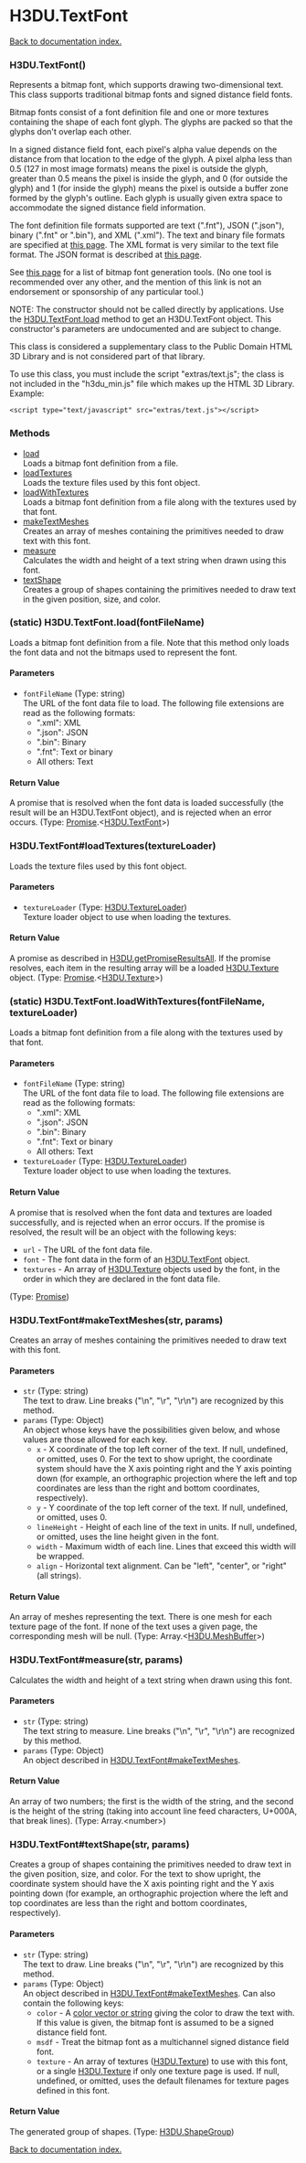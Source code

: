 # H3DU.TextFont

[Back to documentation index.](index.md)

<a name='H3DU.TextFont'></a>
### H3DU.TextFont()

Represents a bitmap font, which supports drawing two-dimensional
text. This class supports
traditional bitmap fonts and signed distance field fonts.

Bitmap fonts consist of a font definition file and one
or more textures containing the shape of each font glyph. The glyphs
are packed so that the glyphs don't overlap each other.

In a signed distance field font, each pixel's alpha value depends on the
distance from that location to the edge of the glyph. A pixel alpha less
than 0.5 (127 in most image formats) means the pixel is outside the
glyph, greater than 0.5 means the pixel is inside the glyph, and 0 (for
outside the glyph) and 1 (for inside the glyph) means the pixel is
outside a buffer zone formed by the glyph's outline. Each glyph is usually
given extra space to accommodate the signed distance field information.

The font definition file formats supported are text (".fnt"),
JSON (".json"), binary (".fnt" or ".bin"), and XML (".xml").
The text and binary file formats are specified at
<a href="http://www.angelcode.com/products/bmfont/doc/file_format.md">this
page</a>. The XML format is very similar to the text file format.
The JSON format is described at
<a href="https://github.com/Jam3/load-bmfont/blob/master/json-spec.md">this
page</a>.

See <a href="https://github.com/mattdesl/text-modules#bitmap-text">this page</a>
for a list of bitmap font generation tools. (No one tool is recommended over any
other, and the mention of this link is not an endorsement or sponsorship
of any particular tool.)

NOTE: The constructor should not be called directly by applications.
Use the <a href="H3DU.TextFont.md#H3DU.TextFont.load">H3DU.TextFont.load</a> method to get an H3DU.TextFont object. This
constructor's parameters are undocumented and are subject to change.

This class is considered a supplementary class to the
Public Domain HTML 3D Library and is not considered part of that
library.

To use this class, you must include the script "extras/text.js"; the
class is not included in the "h3du_min.js" file which makes up
the HTML 3D Library. Example:

    <script type="text/javascript" src="extras/text.js"></script>

### Methods

* [load](#H3DU.TextFont.load)<br>Loads a bitmap font definition from a file.
* [loadTextures](#H3DU.TextFont_loadTextures)<br>Loads the texture files used by this font object.
* [loadWithTextures](#H3DU.TextFont.loadWithTextures)<br>Loads a bitmap font definition from a file along with the textures
used by that font.
* [makeTextMeshes](#H3DU.TextFont_makeTextMeshes)<br>Creates an array of meshes containing the primitives
needed to draw text with this font.
* [measure](#H3DU.TextFont_measure)<br>Calculates the width and height of a text string when
drawn using this font.
* [textShape](#H3DU.TextFont_textShape)<br>Creates a group of shapes containing the primitives needed to
draw text in the given position, size, and color.

<a name='H3DU.TextFont.load'></a>
### (static) H3DU.TextFont.load(fontFileName)

Loads a bitmap font definition from a file.
Note that this method only loads the font data and not the bitmaps
used to represent the font.

#### Parameters

* `fontFileName` (Type: string)<br>The URL of the font data file to load. The following file extensions are read as the following formats:<ul> <li>".xml": XML</li> <li>".json": JSON</li> <li>".bin": Binary</li> <li>".fnt": Text or binary</li> <li>All others: Text</li></ul>

#### Return Value

A promise that is resolved
when the font data is loaded successfully (the result will be
an H3DU.TextFont object), and is rejected when an error occurs. (Type: <a href="Promise.md">Promise</a>.&lt;<a href="H3DU.TextFont.md">H3DU.TextFont</a>>)

<a name='H3DU.TextFont_loadTextures'></a>
### H3DU.TextFont#loadTextures(textureLoader)

Loads the texture files used by this font object.

#### Parameters

* `textureLoader` (Type: <a href="H3DU.TextureLoader.md">H3DU.TextureLoader</a>)<br>Texture loader object to use when loading the textures.

#### Return Value

A promise as described in
<a href="H3DU.md#H3DU.getPromiseResultsAll">H3DU.getPromiseResultsAll</a>. If the promise
resolves, each item in the resulting array will be a loaded
<a href="H3DU.Texture.md">H3DU.Texture</a> object. (Type: <a href="Promise.md">Promise</a>.&lt;<a href="H3DU.Texture.md">H3DU.Texture</a>>)

<a name='H3DU.TextFont.loadWithTextures'></a>
### (static) H3DU.TextFont.loadWithTextures(fontFileName, textureLoader)

Loads a bitmap font definition from a file along with the textures
used by that font.

#### Parameters

* `fontFileName` (Type: string)<br>The URL of the font data file to load. The following file extensions are read as the following formats:<ul> <li>".xml": XML</li> <li>".json": JSON</li> <li>".bin": Binary</li> <li>".fnt": Text or binary</li> <li>All others: Text</li></ul>
* `textureLoader` (Type: <a href="H3DU.TextureLoader.md">H3DU.TextureLoader</a>)<br>Texture loader object to use when loading the textures.

#### Return Value

A promise that is resolved
when the font data and textures are loaded successfully,
and is rejected when an error occurs.
If the promise is resolved, the result will be an object with the
following keys:<ul>
<li><code>url</code> - The URL of the font data file.
<li><code>font</code> - The font data in the form of an <a href="H3DU.TextFont.md">H3DU.TextFont</a> object.
<li><code>textures</code> - An array of <a href="H3DU.Texture.md">H3DU.Texture</a> objects used by the font,
in the order in which they are declared in the font data file.
</ul> (Type: <a href="Promise.md">Promise</a>)

<a name='H3DU.TextFont_makeTextMeshes'></a>
### H3DU.TextFont#makeTextMeshes(str, params)

Creates an array of meshes containing the primitives
needed to draw text with this font.

#### Parameters

* `str` (Type: string)<br>The text to draw. Line breaks ("\n", "\r", "\r\n") are recognized by this method.
* `params` (Type: Object)<br>An object whose keys have the possibilities given below, and whose values are those allowed for each key.<ul> <li><code>x</code> - X coordinate of the top left corner of the text. If null, undefined, or omitted, uses 0. For the text to show upright, the coordinate system should have the X axis pointing right and the Y axis pointing down (for example, an orthographic projection where the left and top coordinates are less than the right and bottom coordinates, respectively). <li><code>y</code> - Y coordinate of the top left corner of the text. If null, undefined, or omitted, uses 0. <li><code>lineHeight</code> - Height of each line of the text in units. If null, undefined, or omitted, uses the line height given in the font. <li><code>width</code> - Maximum width of each line. Lines that exceed this width will be wrapped. <li><code>align</code> - Horizontal text alignment. Can be "left", "center", or "right" (all strings). </ul>

#### Return Value

An array of meshes representing the text.
There is one mesh for each texture page of the font. If none of the
text uses a given page, the corresponding mesh will be null. (Type: Array.&lt;<a href="H3DU.MeshBuffer.md">H3DU.MeshBuffer</a>>)

<a name='H3DU.TextFont_measure'></a>
### H3DU.TextFont#measure(str, params)

Calculates the width and height of a text string when
drawn using this font.

#### Parameters

* `str` (Type: string)<br>The text string to measure. Line breaks ("\n", "\r", "\r\n") are recognized by this method.
* `params` (Type: Object)<br>An object described in <a href="H3DU.TextFont.md#H3DU.TextFont_makeTextMeshes">H3DU.TextFont#makeTextMeshes</a>.

#### Return Value

An array of two numbers;
the first is the width of the string, and the second is the
height of the string (taking into account line feed characters,
U+000A, that break lines). (Type: Array.&lt;number>)

<a name='H3DU.TextFont_textShape'></a>
### H3DU.TextFont#textShape(str, params)

Creates a group of shapes containing the primitives needed to
draw text in the given position, size, and color.
For the text to show upright, the coordinate system should have the
X axis pointing right and the Y axis pointing down (for example, an
orthographic projection where the left and top coordinates are less
than the right and bottom coordinates, respectively).

#### Parameters

* `str` (Type: string)<br>The text to draw. Line breaks ("\n", "\r", "\r\n") are recognized by this method.
* `params` (Type: Object)<br>An object described in <a href="H3DU.TextFont.md#H3DU.TextFont_makeTextMeshes">H3DU.TextFont#makeTextMeshes</a>. Can also contain the following keys:<ul> <li><code>color</code> - A <a href="H3DU.md#H3DU.toGLColor">color vector or string</a> giving the color to draw the text with. If this value is given, the bitmap font is assumed to be a signed distance field font. <li><code>msdf</code> - Treat the bitmap font as a multichannel signed distance field font. <li><code>texture</code> - An array of textures (<a href="H3DU.Texture.md">H3DU.Texture</a>) to use with this font, or a single <a href="H3DU.Texture.md">H3DU.Texture</a> if only one texture page is used. If null, undefined, or omitted, uses the default filenames for texture pages defined in this font. </ul>

#### Return Value

The generated group of shapes. (Type: <a href="H3DU.ShapeGroup.md">H3DU.ShapeGroup</a>)

[Back to documentation index.](index.md)
